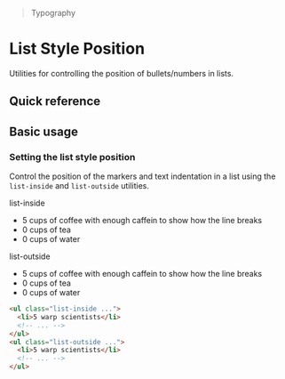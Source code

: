 > Typography

# List Style Position

Utilities for controlling the position of bullets/numbers in lists.

## Quick reference

<qr-table />

## Basic usage
### ​Setting the list style position
Control the position of the markers and text indentation in a list using the `list-inside` and `list-outside` utilities.

<container>
  <div class="relative rounded-8 overflow-auto p-8">
    <div class="flex flex-col sm:flex-row gap-8">
      <box class="rounded-4 relative">
        <div class="absolute left-32 top-[50] bottom-10 w-1 bg-[var(--tw-pink-fg)]"></div>
        <p class=" mb-3 ml-8 s-text dark:s-text-inverted">list-inside</p>
        <ul class="list-disc !list-inside s-text dark:s-text-inverted s-bg dark:s-bg-inverted rounded-8 !p-16 !pl-32">
          <li>5 cups of coffee with enough caffein to show how the line breaks</li>
          <li>0 cups of tea</li>
          <li>0 cups of water</li>
        </ul>
      </box>
      <box class="rounded-4 relative">
        <div class="absolute left-32 top-[50] bottom-10 w-1 bg-[var(--tw-pink-fg)]"></div>
        <p class=" mb-3 ml-8 s-text dark:s-text-inverted">list-outside</p>
        <ul class="list-disc !list-outside s-text dark:s-text-inverted s-bg dark:s-bg-inverted rounded-8 !p-16 !pl-32">
          <li>5 cups of coffee with enough caffein to show how the line breaks</li>
          <li>0 cups of tea</li>
          <li>0 cups of water</li>
        </ul>
      </box>
    </div>
  </div>
</container>

```html
<ul class="list-inside ...">
  <li>5 warp scientists</li>
  <!-- ... -->
</ul>
<ul class="list-outside ...">
  <li>5 warp scientists</li>
  <!-- ... -->
</ul>
```